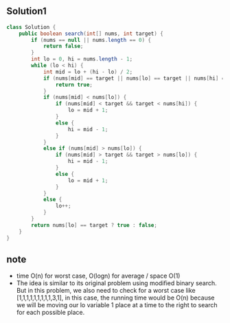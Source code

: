 ## Solution1 
``` java
class Solution {
    public boolean search(int[] nums, int target) {
        if (nums == null || nums.length == 0) {
            return false;
        }
        int lo = 0, hi = nums.length - 1;
        while (lo < hi) {
            int mid = lo + (hi - lo) / 2;
            if (nums[mid] == target || nums[lo] == target || nums[hi] == target) {
                return true;
            }
            if (nums[mid] < nums[lo]) {
                if (nums[mid] < target && target < nums[hi]) {
                    lo = mid + 1;
                }
                else {
                    hi = mid - 1;
                }
            }
            else if (nums[mid] > nums[lo]) {
                if (nums[mid] > target && target > nums[lo]) {
                    hi = mid - 1;
                }
                else {
                    lo = mid + 1;
                }
            }
            else {
                lo++;
            }
        }
        return nums[lo] == target ? true : false;
    }
}
```

## note
* time O(n) for worst case, O(logn) for average / space O(1)
* The idea is similar to its original problem using modified binary search. But in this problem, we also need to check for a 
worst case like [1,1,1,1,1,1,1,1,1,3,1], in this case, the running time would be O(n) because we will be moving our lo variable 
1 place at a time to the right to search for each possible place.
